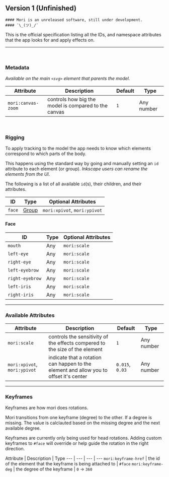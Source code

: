 ## Version 1 (Unfinished)

```
#### Mori is an unreleased software, still under development.
#### ¯\_(ツ)_/¯
```

This is the official specification listing all the IDs, and namespace attributes that the app looks for and apply effects on.

---

<br />

### Metadata

_Available on the main `<svg>` element that parents the model._

Attribute | Description | Default | Type
--- | --- | --- | ---
`mori:canvas-zoom` | controls how big the model is compared to the canvas | `1` | Any number

<br />

### Rigging

To apply tracking to the model the app needs to know which elements correspond to which parts of the body.

This happens using the standard way by going and manually setting an `id` attribute to each element (or group). _Inkscape users can rename the elements from the UI_.


The following is a list of all available `id`(s), their children, and their attributes.

ID | Type | Optional Attributes
--- | --- | ---
`face` | [Group](#face) | `mori:xpivot`, `mori:ypivot`

#### Face

ID | Type | Optional Attributes
--- | --- | ---
`mouth` | Any | `mori:scale`
`left-eye` | Any | `mori:scale`
`right-eye` | Any | `mori:scale`
`left-eyebrow` | Any |`mori:scale`
`right-eyebrow` | Any | `mori:scale`
`left-iris` | Any | `mori:scale`
`right-iris` | Any | `mori:scale`

---

### Available Attributes

Attribute | Description | Default | Type
--- | --- | --- | ---
`mori:scale` | controls the sensitivity of the effects compered to the size of the element | `1` | Any number
`mori:xpivot`, `mori:ypivot` | indicate that a rotation can happen to the element and allow you to offset it's center | `0.015`, `0.03` | Any number

---

### Keyframes

Keyframes are how mori does rotations.

Mori transitions from one keyframe (degree) to the other. If a degree is missing. The value is calclauted based on the missing degree and the next available degree.

Keyframes are currently only being used for head rotations. Adding custom keyframes to `#face` will override or help guide the rotation in the right direction.

Attribute | Description | Type
--- | --- | --- | ---
`mori:keyframe-href` | the id of the element that the keyframe is being attached to | `#face`
`mori:keyframe-deg` | the degree of the keyframe | `0` -> `360`


